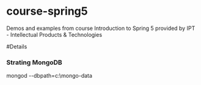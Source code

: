 # course-spring5
Demos and examples from course Introduction to Spring 5 provided by IPT - Intellectual Products &amp; Technologies

#Details

### Strating MongoDB
mongod --dbpath=c:\mongo-data
